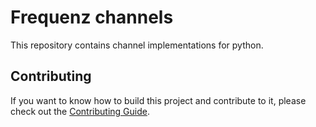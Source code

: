 # Frequenz channels

This repository contains channel implementations for python.

## Contributing

If you want to know how to build this project and contribute to it, please
check out the [Contributing
Guide](https://github.com/frequenz-floss/frequenz-channels-python/CONTRIBUTING.md).
